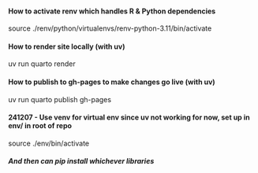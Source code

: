 

#### How to activate renv which handles R & Python dependencies

source ./renv/python/virtualenvs/renv-python-3.11/bin/activate    

#### How to render site locally (with uv)

uv run quarto render

#### How to publish to gh-pages to make changes go live (with uv)

uv run quarto publish gh-pages

#### 241207 - Use venv for virtual env since uv not working for now, set up in env/ in root of repo

source ./env/bin/activate

##### And then can pip install whichever libraries
